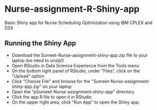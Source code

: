 # Nurse-assignment-R-Shiny-app
Basic Shiny app for Nurse Scheduling Optimization using IBM CPLEX and DSX 

## Running the Shiny App
* Download the Sumeet-Nurse-assignment-shiny-app.zip file to your laptop (no need to unzip!)
* Open RStudio in Data Science Experience from the Tools menu
* On the bottom right panel of RStudio, under "Files", click on the "Upload" option
* Click "Choose File" and browse for the "Sumeet-Nurse-assignment-shiny-app.zip" on your laptop 
* Open the "pSumeet-Nurse-assignment-shiny-app" directory
* Click the app.R file to open it in RStudio
* On the upper right area, click "Run App" to open the Shiny app.
